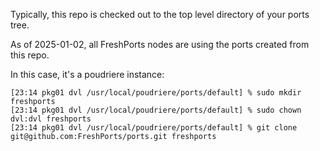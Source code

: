 Typically, this repo is checked out to the top level directory of your ports tree.

As of 2025-01-02, all FreshPorts nodes are using the ports created from this repo.

In this case, it's a poudriere instance:

```
[23:14 pkg01 dvl /usr/local/poudriere/ports/default] % sudo mkdir freshports
[23:14 pkg01 dvl /usr/local/poudriere/ports/default] % sudo chown dvl:dvl freshports
[23:14 pkg01 dvl /usr/local/poudriere/ports/default] % git clone git@github.com:FreshPorts/ports.git freshports
```
